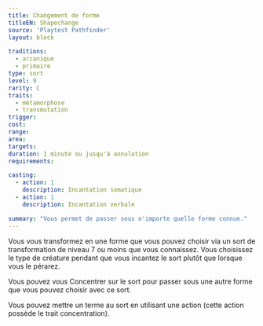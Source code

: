 ```yaml
---
title: Changement de forme
titleEN: Shapechange
source: 'Playtest Pathfinder'
layout: block

traditions:
  - arcanique
  - primaire
type: sort
level: 9
rarity: C
traits:
  - métamorphose
  - transmutation
trigger: 
cost: 
range: 
area: 
targets: 
duration: 1 minute ou jusqu'à annulation
requirements: 

casting:
  - action: 1
    description: Incantation somatique
  - action: 1
    description: Incantation verbale

summary: "Vous permet de passer sous n'importe quelle forme connue."
---
```

Vous vous transformez en une forme que vous pouvez choisir via un sort de transformation de niveau 7 ou moins que vous connaissez. Vous choisissez le type de créature pendant que vous incantez le sort plutôt que lorsque vous le pérarez.

Vous pouvez vous Concentrer sur le sort pour passer sous une autre forme que vous pouvez choisir avec ce sort.

Vous pouvez mettre un terme au sort en utilisant une action (cette action possède le trait concentration).

